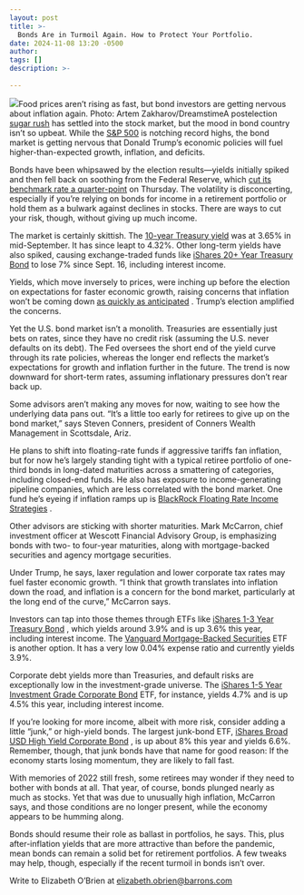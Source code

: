```yaml
---
layout: post
title: >-
  Bonds Are in Turmoil Again. How to Protect Your Portfolio.
date: 2024-11-08 13:20 -0500
author: 
tags: []
description: >-
  
---
```

![](https://images.barrons.com/im-433716?width=700&height=466)Food prices aren’t rising as fast, but bond investors are getting nervous about inflation again.  Photo: Artem Zakharov/DreamstimeA postelection [sugar rush](https://www.barrons.com/articles/trump-stock-market-77c1c097?mod=article_inline) has settled into the stock market, but the mood in bond country isn’t so upbeat. While the [S&P 500](/market-data/indexes/spx?mod=article_chiclet) is notching record highs, the bond market is getting nervous that Donald Trump’s economic policies will fuel higher-than-expected growth, inflation, and deficits.

Bonds have been whipsawed by the election results—yields initially spiked and then fell back on soothing from the Federal Reserve, which [cut its benchmark rate a quarter-point](https://www.barrons.com/livecoverage/fed-november-meeting-interest-rate-decision-today/card/powell-says-25-basis-point-cut-was-further-recalibration--iHHNrvqKjf1puTlt4QLi?mod=article_inline) on Thursday. The volatility is disconcerting, especially if you’re relying on bonds for income in a retirement portfolio or hold them as a bulwark against declines in stocks. There are ways to cut your risk, though, without giving up much income.

The market is certainly skittish. The [10-year Treasury yield](/market-data/bonds/tmubmusd10y?countrycode=bx&mod=article_chiclet) was at 3.65% in mid-September. It has since leapt to 4.32%. Other long-term yields have also spiked, causing exchange-traded funds like [iShares 20+ Year Treasury Bond](/market-data/funds/tlt?mod=article_chiclet) to lose 7% since Sept. 16, including interest income.

Yields, which move inversely to prices, were inching up before the election on expectations for faster economic growth, raising concerns that inflation won’t be coming down [as quickly as anticipated](https://www.barrons.com/articles/fed-inflation-policy-growth-economy-prices-stability-55064e15?mod=article_inline) . Trump’s election amplified the concerns.

Yet the U.S. bond market isn’t a monolith. Treasuries are essentially just bets on rates, since they have no credit risk (assuming the U.S. never defaults on its debt). The Fed oversees the short end of the yield curve through its rate policies, whereas the longer end reflects the market’s expectations for growth and inflation further in the future. The trend is now downward for short-term rates, assuming inflationary pressures don’t rear back up.

Some advisors aren’t making any moves for now, waiting to see how the underlying data pans out. “It’s a little too early for retirees to give up on the bond market,” says Steven Conners, president of Conners Wealth Management in Scottsdale, Ariz.

He plans to shift into floating-rate funds if aggressive tariffs fan inflation, but for now he’s largely standing tight with a typical retiree portfolio of one-third bonds in long-dated maturities across a smattering of categories, including closed-end funds. He also has exposure to income-generating pipeline companies, which are less correlated with the bond market. One fund he’s eyeing if inflation ramps up is [BlackRock Floating Rate Income Strategies](/market-data/funds/fra?mod=article_chiclet) .

Other advisors are sticking with shorter maturities. Mark McCarron, chief investment officer at Wescott Financial Advisory Group, is emphasizing bonds with two- to four-year maturities, along with mortgage-backed securities and agency mortgage securities.

Under Trump, he says, laxer regulation and lower corporate tax rates may fuel faster economic growth. “I think that growth translates into inflation down the road, and inflation is a concern for the bond market, particularly at the long end of the curve,” McCarron says.

Investors can tap into those themes through ETFs like [iShares 1-3 Year Treasury Bond](/market-data/funds/shy?mod=article_chiclet) , which yields around 3.9% and is up 3.6% this year, including interest income. The [Vanguard Mortgage-Backed Securities](/market-data/funds/vmbs?mod=article_chiclet) ETF is another option. It has a very low 0.04% expense ratio and currently yields 3.9%.

Corporate debt yields more than Treasuries, and default risks are exceptionally low in the investment-grade universe. The [iShares 1-5 Year Investment Grade Corporate Bond](/market-data/funds/igsb?mod=article_chiclet) ETF, for instance, yields 4.7% and is up 4.5% this year, including interest income.

If you’re looking for more income, albeit with more risk, consider adding a little “junk,” or high-yield bonds. The largest junk-bond ETF, [iShares Broad USD High Yield Corporate Bond](/market-data/funds/ushy?mod=article_chiclet) , is up about 8% this year and yields 6.6%. Remember, though, that junk bonds have that name for good reason: If the economy starts losing momentum, they are likely to fall fast.

With memories of 2022 still fresh, some retirees may wonder if they need to bother with bonds at all. That year, of course, bonds plunged nearly as much as stocks. Yet that was due to unusually high inflation, McCarron says, and those conditions are no longer present, while the economy appears to be humming along.

Bonds should resume their role as ballast in portfolios, he says. This, plus after-inflation yields that are more attractive than before the pandemic, mean bonds can remain a solid bet for retirement portfolios. A few tweaks may help, though, especially if the recent turmoil in bonds isn’t over.

Write to Elizabeth O’Brien at [elizabeth.obrien@barrons.com](mailto:elizabeth.obrien@barrons.com)

